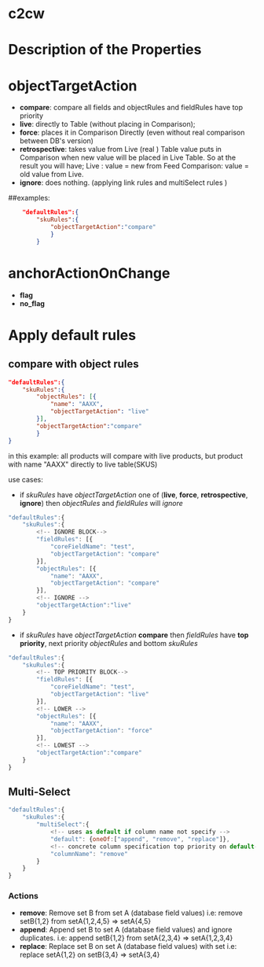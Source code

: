 # c2cw
# Description of the Properties

# objectTargetAction
- **compare**: compare all fields and objectRules and fieldRules have top priority
- **live**: directly to Table (without placing in Comparison);
- **force**: places it in Comparison Directly (even without real comparison between DB's version)
- **retrospective**: takes value from Live (real ) Table value puts in Comparison
    when new value will be placed in Live Table. So at the result you will have;
    Live : value = new from Feed
    Comparison: value = old value from Live.
- **ignore**: does nothing. (applying link rules and multiSelect rules )

##examples:
```json
    "defaultRules":{
        "skuRules":{
            "objectTargetAction":"compare"
            }
        }
```

# anchorActionOnChange
- **flag**
- **no_flag**

# Apply default rules
## compare with object rules
```json
"defaultRules":{
    "skuRules":{
        "objectRules": [{
            "name": "AAXX",
            "objectTargetAction": "live"
        }],
        "objectTargetAction":"compare"
        }
}
```
in this example: all products will compare with live products, but
product with name "AAXX" directly to live table(SKUS)

use cases:
- if *skuRules* have *objectTargetAction* one of  (**live**, **force**, **retrospective**, **ignore**) then *objectRules* and *fieldRules* will *ignore*  
```javascript
"defaultRules":{  
    "skuRules":{
        <!-- IGNORE BLOCK-->
        "fieldRules": [{
            "coreFieldName": "test",
            "objectTargetAction": "compare"
        }],
        "objectRules": [{
            "name": "AAXX",
            "objectTargetAction": "compare"
        }],
        <!-- IGNORE -->
        "objectTargetAction":"live"
    }
}
```
- if *skuRules* have *objectTargetAction* **compare** then *fieldRules* have **top priority**, next priority *objectRules* and bottom *skuRules*  
```javascript
"defaultRules":{  
    "skuRules":{
        <!-- TOP PRIORITY BLOCK-->
        "fieldRules": [{
            "coreFieldName": "test",
            "objectTargetAction": "live"
        }],
        <!-- LOWER -->
        "objectRules": [{
            "name": "AAXX",
            "objectTargetAction": "force"
        }],
        <!-- LOWEST -->
        "objectTargetAction":"compare"
    }
}
```
## Multi-Select

```javascript
"defaultRules":{  
    "skuRules":{
        "multiSelect":{
            <!-- uses as default if column name not specify -->
            "default": {oneOf:["append", "remove", "replace"]},
            <!-- concrete column specification top priority on default--> 
            "columnName": "remove"
        }
    }
}
```

### Actions
- **remove**: Remove set B from set A (database field values) i.e: remove setB{1,2} from setA{1,2,4,5} => setA{4,5}
- **append**: Append set B to set A (database field values) and ignore duplicates. i.e: append setB{1,2} from setA{2,3,4} => setA{1,2,3,4}
- **replace**: Replace set B on set A (database field values) with set i.e: replace setA{1,2} on setB{3,4}  => setA{3,4}
